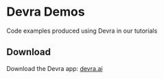 # Devra Demos

Code examples produced using Devra in our tutorials

## Download
Download the Devra app: [devra.ai](https://devra.ai)

